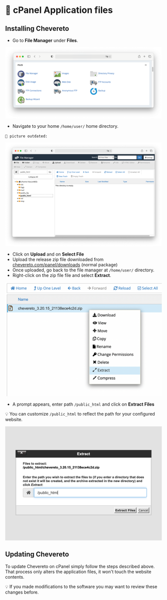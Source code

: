 # 📂 cPanel Application files

## Installing Chevereto

* Go to **File Manager** under **Files**.

![Files](../../src/manuals/cpanel/files.png)

* Navigate to your home `/home/user/` home directory.

`🚧 picture outdated:`

![File Manager](../../src/manuals/cpanel/file-manager.png)

* Click on **Upload** and on **Select File**
* Upload the release zip file downloaded from [chevereto.com/panel/downloads](https://chevereto.com/panel/downloads) (normal package)
* Once uploaded, go back to the file manager at `/home/user/` directory.
* Right-click on the zip file file and select **Extract**.

![File Manager Extract](../../src/manuals/cpanel/file-manager-extract.png)

* A prompt appears, enter path `/public_html` and click on **Extract Files**

💡 You can customize `/public_html` to reflect the path for your configured website.

![File Manager Extract Files](../../src/manuals/cpanel/file-manager-extract-files.png)

## Updating Chevereto

To update Chevereto on cPanel simply follow the steps described above. That process only alters the application files, it won't touch the website contents.

💡 If you made modifications to the software you may want to review these changes before.
